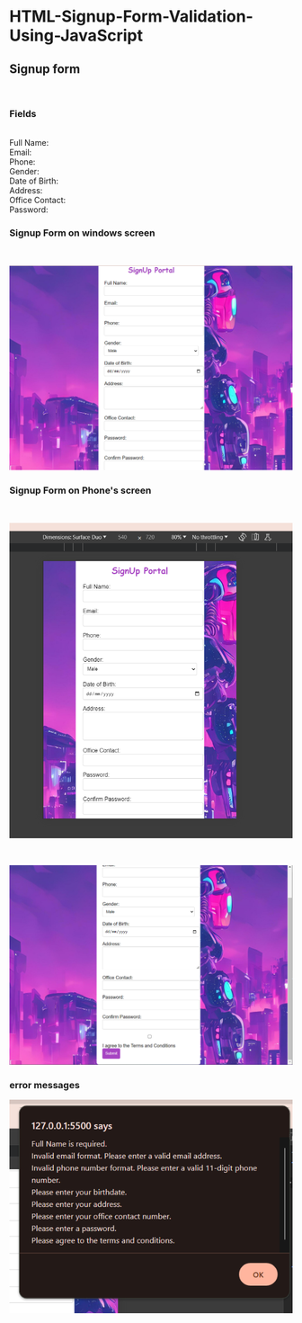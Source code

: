 # HTML-Signup-Form-Validation-Using-JavaScript

<H2>Signup form </h2><br>

<H3>Fields</H3><br>
Full Name:<br>
Email:<br>
Phone:<br>
Gender:<br>
Date of Birth:<br>
Address:<br>
Office Contact:<br>
Password:<br>

<h3>Signup Form on windows screen</h3><br>

![alt text](<Screenshot 2024-02-22 230338.png>)

<h3>Signup Form on Phone's screen</h3><br>

![alt text](<Screenshot 2024-02-22 230510.png>)


<br>


![alt text](<Screenshot 2024-02-22 230415.png>)


<h3>error messages</h3>

![alt text](<Screenshot 2024-02-22 230748.png>)







